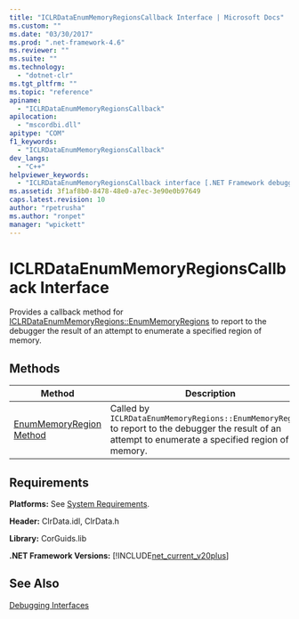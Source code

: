 ```yaml
---
title: "ICLRDataEnumMemoryRegionsCallback Interface | Microsoft Docs"
ms.custom: ""
ms.date: "03/30/2017"
ms.prod: ".net-framework-4.6"
ms.reviewer: ""
ms.suite: ""
ms.technology: 
  - "dotnet-clr"
ms.tgt_pltfrm: ""
ms.topic: "reference"
apiname: 
  - "ICLRDataEnumMemoryRegionsCallback"
apilocation: 
  - "mscordbi.dll"
apitype: "COM"
f1_keywords: 
  - "ICLRDataEnumMemoryRegionsCallback"
dev_langs: 
  - "C++"
helpviewer_keywords: 
  - "ICLRDataEnumMemoryRegionsCallback interface [.NET Framework debugging]"
ms.assetid: 3f1af8b0-8478-48e0-a7ec-3e90e0b97649
caps.latest.revision: 10
author: "rpetrusha"
ms.author: "ronpet"
manager: "wpickett"
---
```

# ICLRDataEnumMemoryRegionsCallback Interface
Provides a callback method for [ICLRDataEnumMemoryRegions::EnumMemoryRegions](../../../../docs/framework/unmanaged-api/debugging/iclrdataenummemoryregions-enummemoryregions-method.md) to report to the debugger the result of an attempt to enumerate a specified region of memory.  
  
## Methods  
  
|Method|Description|  
|------------|-----------------|  
|[EnumMemoryRegion Method](../../../../docs/framework/unmanaged-api/debugging/iclrdataenummemoryregionscallback-enummemoryregion-method.md)|Called by `ICLRDataEnumMemoryRegions::EnumMemoryRegions` to report to the debugger the result of an attempt to enumerate a specified region of memory.|  
  
## Requirements  
 **Platforms:** See [System Requirements](../../../../docs/framework/getting-started/system-requirements.md).  
  
 **Header:** ClrData.idl, ClrData.h  
  
 **Library:** CorGuids.lib  
  
 **.NET Framework Versions:** [!INCLUDE[net_current_v20plus](../../../../includes/net-current-v20plus-md.md)]  
  
## See Also  
 [Debugging Interfaces](../../../../docs/framework/unmanaged-api/debugging/debugging-interfaces.md)